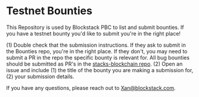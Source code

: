 # Testnet Bounties
This Repository is used by Blockstack PBC to list and submit bounties. If you have a testnet bounty you'd like to submit you're in the right place!

(1) Double check that the submission instructions. If they ask to submit in the Bounties repo, you're in the right place. If they don't, you may need to submit a PR in the repo the specific bounty is relevant for. All bug bounties should be submitted as PR's in the [stacks-blockchain repo](https://github.com/blockstack/stacks-blockchain).
(2) Open an issue and include (1) the title of the bounty you are making a submission for, (2) your submission details. 

If you have any questions, please reach out to Xan@blockstack.com. 
